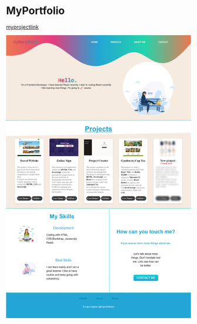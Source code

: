 # MyPortfolio
[myprojectlink](https://figenportfolio.netlify.app/)

![figenportfolio](./My-portfolio/figenportfolio.png) 

